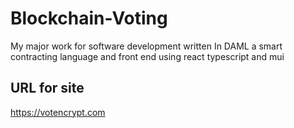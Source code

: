 # Blockchain-Voting
My major work for software development written In DAML a smart contracting language and front end using react typescript and mui

## URL for site
https://votencrypt.com

